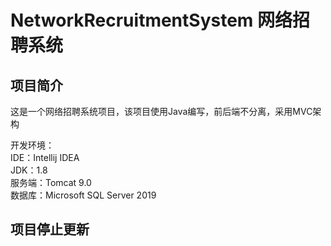 # NetworkRecruitmentSystem 网络招聘系统
<h2>项目简介</h2>
<p>这是一个网络招聘系统项目，该项目使用Java编写，前后端不分离，采用MVC架构</p>
<p>
  开发环境：<br/>
  IDE：Intellij IDEA<br/>
  JDK：1.8<br/>
  服务端：Tomcat 9.0<br/>
  数据库：Microsoft SQL Server 2019
</p>
<h2>项目停止更新</h2>
